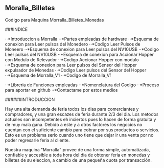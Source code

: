 ## Moralla_Billetes
Codigo para Maquina Morralla_Billetes_Monedas

###INDICE

⋅⋅*Introduccion a Morralla
⋅⋅*Partes empleadas de hardware
⋅⋅*Esquema de conexion para Leer pulsos del Monedero
⋅⋅*Codigo Leer Pulsos de Moneero
⋅⋅*Esquema de conexion para Leer pulsos del NV10USB
⋅⋅*Codigo Leer pulsos del NV10USB
⋅⋅*Esquema de conexion para Accionar Hopper con Modulo de Relevador
⋅⋅*Codigo Accionar Hopper con modulo
⋅⋅*Esquema de conexion para Leer pulsos del Sensor del Hopper expulsador de Monedas
⋅⋅*Codigo Leer pulsos del Sensor del Hopper
⋅⋅*Esquema de Morralla_V1 
⋅⋅*Codigo de Morralla_V1

⋅⋅*Libreria de Funciones empleadas 
⋅⋅*Nomenclatura del Codigo
⋅⋅*Proceso para aportar en github
⋅⋅*Contactame por estos medios

######INTRODUCCION

Hay una alta demanda de feria todos los dias para comerciantes y compradores, y una gran escazes de feria durante 2/3 del dia. Los metodos actuales son incompetentes eh inciertos pues lo hacen de forma gratuita y de muy mala gana. Debido a este y a otros factores los negocios no cuentan con el suficiente cambio para cobrar por sus productos o servicios. Esto es un problema serio cuando uno tiene que dejar ir una venta por no poder regresarle feria al cliente.

Nuestra maquina "Morralla" provee de una forma simple, automatizada, confiable y accesible a toda hora del dia de obtener feria en monedas y billetes de su eleccion, a cambio de una pequeña cuota por transacción.

